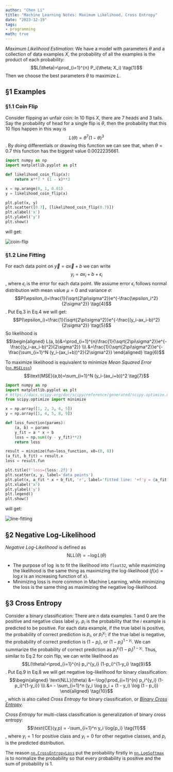 ```yaml
---
author: "Chen Li"
title: "Machine Learning Notes: Maximum Likelihood, Cross Entropy"
date: "2023-12-19"
tags: 
- programming
math: true
---
```


_Maximum Likelihood Estimation_: We have a model with parameters $\theta$ and a collection of data examples $X$, the probability of all the examples is the product of each probability:$$L(\theta)=\prod_{i=1}^{n} P_i(\theta; X_i) \tag{1}$$Then we choose the best parameters $\theta$ to maximize $L$.

## §1 Examples

### §1.1 Coin Flip

Consider flipping an unfair coin: In 10 flips $X$, there are 7 heads and 3 tails. Say the probability of head for a single flip is $\theta$, then the probability that this 10 flips happen in this way is $$L(\theta)=\theta^7 (1-\theta)^3 \tag{2}$$. By doing differentials or drawing this function we can see that, when $\theta=0.7$ this function has the biggest value $0.0022235661$.

```python
import numpy as np
import matplotlib.pyplot as plt

def likelihood_coin_flip(x):
    return x**7 * (1 - x)**3

x = np.arange(0, 1, 0.01)
y = likelihood_coin_flip(x)

plt.plot(x, y)
plt.scatter([0.7], [likelihood_coin_flip(0.7)])
plt.xlabel('x')
plt.ylabel('y')
plt.show()
```

will get:

![coin-flip](20231219-machine-learning-notes-maximum-likelihood-cross-entropy-coin-flip.png)

### §1.2 Line Fitting

For each data point on $\vec{y}=a\vec{x}+b$ we can write $$y_i=ax_i+b+\epsilon_i \tag{3}$$, where $\epsilon_i$ is the error for each data point. We assume error $\epsilon_i$ follows normal distribution with mean value $\mu=0$ and variance $\sigma$:$$P(\epsilon_i)=\frac{1}{\sqrt{2\pi\sigma^2}}e^{-\frac{\epsilon_i^2}{2\sigma^2}} \tag{4}$$. Put Eq.3 in Eq.4 we will get:$$P(\epsilon_i)=\frac{1}{\sqrt{2\pi\sigma^2}}e^{-\frac{(y_i-ax_i-b)^2}{2\sigma^2}} \tag{5}$$ So likelihood is $$\begin{aligned} L(a, b)&=\prod_{i=1}^{n}\frac{1}{\sqrt{2\pi\sigma^2}}e^{-\frac{(y_i-ax_i-b)^2}{2\sigma^2}} \\\ &=\frac{1}{\sqrt{2\pi\sigma^2}}e^{-\frac{\sum_{i=1}^N (y_i-(ax_i+b))^2}{2\sigma^2}} \end{aligned} \tag{6}$$

To maximize likelihood is equivalent to minimize _Mean Squared Error_ ([`nn.MSELoss`](https://pytorch.org/docs/stable/generated/torch.nn.MSELoss.html)) $$\text{MSE}(a,b)=\sum_{i=1}^N (y_i-(ax_i+b))^2 \tag{7}$$

```python
import numpy as np
import matplotlib.pyplot as plt
# https://docs.scipy.org/doc/scipy/reference/generated/scipy.optimize.minimize.html
from scipy.optimize import minimize

x = np.array([1, 2, 3, 4, 5])
y = np.array([1, 4, 5, 8, 9])

def loss_function(params):
    (a, b) = params
    y_fit = a * x + b
    loss = np.sum((y - y_fit)**2)
    return loss

result = minimize(fun=loss_function, x0=(0, 0))
(a_fit, b_fit) = result.x
loss = result.fun

plt.title(f'loss={loss:.2f}')
plt.scatter(x, y, label='data points')
plt.plot(x, a_fit * x + b_fit, 'r', label='fitted line: '+f'y = {a_fit:.2f}x + {b_fit:.2f}')
plt.xlabel('x')
plt.ylabel('y')
plt.legend()
plt.show()
```

will get:

![line-fitting](20231219-machine-learning-notes-maximum-likelihood-cross-entropy-line-fitting.png)

## §2 Negative Log-Likelihood

_Negative Log-Likelihood_ is defined as$$\text{NLL}(\theta) = - \log{L(\theta)} \tag{8}$$

- The purpose of $\log$ is to fit the likelihood into `float32`, while maximizing the likelihood is the same thing as maximizing the log-likelihood ($f(x)=\log x$ is an increasing function of $x$).
- Minimizing loss is more common in Machine Learning, while minimizing the loss is the same thing as maximizing the negative log-likelihood.

## §3 Cross Entropy

Consider a binary classification: There are $n$ data examples. $1$ and $0$ are the positive and negative class label $y_i$. $p_i$ is the probability that the $i$ example is predicted to be positive. For each data example, if the true label is positive, the probability of correct prediction is $p_i$, or $p_i^{y_i}$; if the true label is negative, the probability of correct prediction is $(1-p_i)$, or $(1-p_i)^{1-y_i}$. We can summarize the probability of correct prediction as $p_i^{y_i} (1-p_i)^{1-y_i}$. Thus, similar to Eq.2 for coin flip, we can write likelihood as $$L(\theta)=\prod_{i=1}^{n} p_i^{y_i} (1-p_i)^{1-y_i} \tag{9}$$. Put Eq.9 in Eq.8 we will get negative log-likelihood for binary classification: $$\begin{aligned} \text{NLL}(\theta) &=-\log{\prod_{i=1}^{n} p_i^{y_i} (1-p_i)^{1-y_i}} \\\ &= - \sum_{i=1}^n (y_i \log p_i + (1 - y_i) \log (1 - p_i)) \end{aligned} \tag{10}$$, which is also called _Cross Entropy_ for binary classification, or [_Binary Cross Entropy_](https://pytorch.org/docs/stable/generated/torch.nn.BCELoss.html).

_Cross Entropy_ for multi-class classification is generalization of binary cross entropy: $$\text{CE}(y,p) = -\sum_{i=1}^n y_i \log{p_i} \tag{11}$$, where $y_i=1$ for positive class and $y_i=0$ for other negative classes, and $p_i$ is the predicted distribution.

The reason [`nn.CrossEntropyLoss`](https://pytorch.org/docs/stable/generated/torch.nn.CrossEntropyLoss.html#torch.nn.CrossEntropyLoss) put the probability firstly in [`nn.LogSoftmax`](https://pytorch.org/docs/stable/generated/torch.nn.LogSoftmax.html#torch.nn.LogSoftmax) is to normalize the probability so that every probability is positive and the sum of probability is $1$.